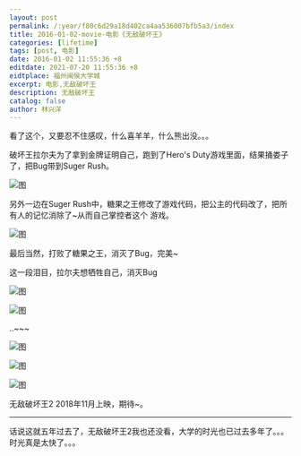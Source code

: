 ```yaml
---
layout: post
permalink: /:year/f80c6d29a18d402ca4aa536007bfb5a3/index
title: 2016-01-02-movie-电影《无敌破坏王》
categories: [lifetime]
tags: [post, 电影]
date: 2016-01-02 11:55:36 +8
editdate: 2021-07-20 11:55:36 +8
eidtplace: 福州闽侯大学城
excerpt: 电影,无敌破坏王
description: 无敌破坏王
catalog: false
author: 林兴洋
---
```


看了这个，又要忍不住感叹，什么喜羊羊，什么熊出没。。。


破坏王拉尔夫为了拿到金牌证明自己，跑到了Hero's Duty游戏里面，结果捅娄子了，把Bug带到Suger Rush。

![图](https://gitee.com/linxingyang/at-2020-10-02-image/raw/master/image/T-talks/image/2016/2016-01-02/06.png)

另外一边在Suger Rush中，糖果之王修改了游戏代码，把公主的代码改了，把所有人的记忆消除了~从而自己掌控者这个
游戏。

![图](https://gitee.com/linxingyang/at-2020-10-02-image/raw/master/image/T-talks/image/2016/2016-01-02/07.png)

最后当然，打败了糖果之王，消灭了Bug，完美~



这一段泪目，拉尔夫想牺牲自己，消灭Bug

![图](https://gitee.com/linxingyang/at-2020-10-02-image/raw/master/image/T-talks/image/2016/2016-01-02/01.png)

![图](https://gitee.com/linxingyang/at-2020-10-02-image/raw/master/image/T-talks/image/2016/2016-01-02/02.png)

..~~~

![图](https://gitee.com/linxingyang/at-2020-10-02-image/raw/master/image/T-talks/image/2016/2016-01-02/03.png)

![图](https://gitee.com/linxingyang/at-2020-10-02-image/raw/master/image/T-talks/image/2016/2016-01-02/04.png)

![图](https://gitee.com/linxingyang/at-2020-10-02-image/raw/master/image/T-talks/image/2016/2016-01-02/05.png)



无敌破坏王2 2018年11月上映，期待~。

---

话说这就五年过去了，无敌破坏王2我也还没看，大学的时光也已过去多年了。。。时光真是太快了。。。

